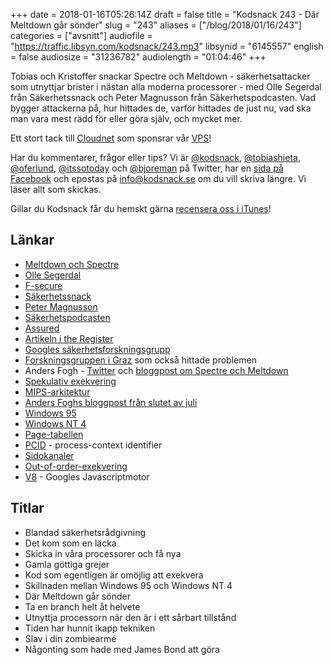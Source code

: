 +++
date = 2018-01-16T05:26:14Z
draft = false
title = "Kodsnack 243 - Där Meltdown går sönder"
slug = "243"
aliases = ["/blog/2018/01/16/243"]
categories = ["avsnitt"]
audiofile = "https://traffic.libsyn.com/kodsnack/243.mp3"
libsynid = "6145557"
english = false
audiosize = "31236782"
audiolength = "01:04:46"
+++

Tobias och Kristoffer snackar Spectre och Meltdown - säkerhetsattacker som utnyttjar brister i nästan alla moderna processorer - med Olle Segerdal från Säkerhetssnack och Peter Magnusson från Säkerhetspodcasten. Vad bygger attackerna på, hur hittades de, varför hittades de just nu, vad ska man vara mest rädd för eller göra själv, och mycket mer.

Ett stort tack till [Cloudnet](http://www.cloudnet.se) som sponsrar vår [VPS](http://en.wikipedia.org/wiki/Virtual_private_server)!

Har du kommentarer, frågor eller tips? Vi är [@kodsnack](https://www.twitter.com/kodsnack), [@tobiashieta](https://www.twitter.com/tobiashieta), [@oferlund](https://www.twitter.com/oferlund), [@itssotoday](https://twitter.com/itssotoday) och [@bjoreman](https://www.twitter.com/bjoreman) på Twitter, har en [sida på Facebook](https://www.facebook.com/kodsnack) och epostas på [info@kodsnack.se](mailto:info@kodsnack.se) om du vill skriva längre. Vi läser allt som skickas.

Gillar du Kodsnack får du hemskt gärna [recensera oss i iTunes](http://itunes.apple.com/se/podcast/kodsnack/id561631498?l=en)!

## Länkar ##
* [Meltdown och Spectre](https://spectreattack.com/)
* [Olle Segerdal](https://twitter.com/nxsolle)
* [F-secure](https://www.f-secure.com/sv_SE/f-secure)
* [Säkerhetssnack](https://www.f-secure.com/sv_SE/web/business_se/our-approach/sakerhetssnack)
* [Peter Magnusson](https://twitter.com/blaufish_)
* [Säkerhetspodcasten](http://sakerhetspodcasten.se/)
* [Assured](http://www.assured.se/)
* [Artikeln i the Register](https://www.theregister.co.uk/2018/01/02/intel_cpu_design_flaw/)
* [Googles säkerhetsforskningsgrupp](https://googleprojectzero.blogspot.se/)
* [Forskningsgruppen i Graz](https://www.iaik.tugraz.at/) som också hittade problemen
* Anders Fogh - [Twitter](https://twitter.com/anders_fogh) och [bloggpost om Spectre och Meltdown](https://cyber.wtf/2018/01/05/behind-the-scene-of-a-bug-collision/)
* [Spekulativ exekvering](https://en.wikipedia.org/wiki/Speculative_execution)
* [MIPS-arkitektur](https://en.wikipedia.org/wiki/MIPS_architecture)
* [Anders Foghs bloggpost från slutet av juli](https://cyber.wtf/2017/07/28/negative-result-reading-kernel-memory-from-user-mode/)
* [Windows 95](https://en.wikipedia.org/wiki/Windows_95)
* [Windows NT 4](https://en.wikipedia.org/wiki/Windows_NT_4.0)
* [Page-tabellen](https://en.wikipedia.org/wiki/Page_table)
* [PCID](https://en.wikipedia.org/wiki/Translation_lookaside_buffer#PCID) - process-context identifier
* [Sidokanaler](https://en.wikipedia.org/wiki/Side-channel_attack)
* [Out-of-order-exekvering](https://en.wikipedia.org/wiki/Out-of-order_execution)
* [V8](https://en.wikipedia.org/wiki/Chrome_V8) - Googles Javascriptmotor

## Titlar ##
* Blandad säkerhetsrådgivning
* Det kom som en läcka
* Skicka in våra processorer och få nya
* Gamla göttiga grejer
* Kod som egentligen är omöjlig att exekvera
* Skillnaden mellan Windows 95 och Windows NT 4
* Där Meltdown går sönder
* Ta en branch helt åt helvete
* Utnyttja processorn när den är i ett sårbart tillstånd
* Tiden har hunnit ikapp tekniken
* Slav i din zombiearmé
* Någonting som hade med James Bond att göra